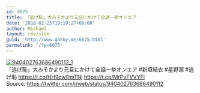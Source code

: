 ```yaml
---
id: 6075
title: 「逃げ恥」大みそかより元旦にかけて全話一挙オンエア
date: '2018-02-25T19:19:27+08:00'
author: Michael
layout: revision
guid: 'http://www.gakky.me/6075.html'
permalink: '/?p=6075'
---
```


[![940402763686490112_1](http://www.yui-aragaki.org/wp-content/uploads/2017/12/940402763686490112_1.jpg)](http://www.yui-aragaki.org/wp-content/uploads/2017/12/940402763686490112_1.jpg)  
「逃げ恥」大みそかより元旦にかけて全話一挙オンエア #新垣結衣 #星野源 #逃げ恥 https://t.co/HH9cwOmTNj https://t.co/MrPvFVVYFi  
Source: <https://twitter.com/i/web/status/940402763686490112>

<audio controls="controls" style="display: none;"></audio>